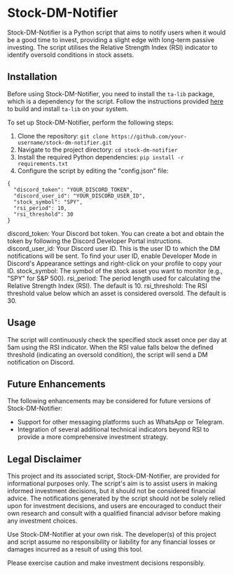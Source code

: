 # Stock-DM-Notifier

Stock-DM-Notifier is a Python script that aims to notify users when it would be a good time to invest, providing a slight edge with long-term passive investing. The script utilises the Relative Strength Index (RSI) indicator to identify oversold conditions in stock assets.

## Installation

Before using Stock-DM-Notifier, you need to install the `ta-lib` package, which is a dependency for the script. Follow the instructions provided [here](https://pypi.org/project/TA-Lib/) to build and install `ta-lib` on your system.

To set up Stock-DM-Notifier, perform the following steps:

1. Clone the repository:
```git clone https://github.com/your-username/stock-dm-notifier.git```
2. Navigate to the project directory:
```cd stock-dm-notifier```
3. Install the required Python dependencies:
```pip install -r requirements.txt```
4. Configure the script by editing the "config.json" file:
```
{
  "discord_token": "YOUR_DISCORD_TOKEN",
  "discord_user_id": "YOUR_DISCORD_USER_ID",
  "stock_symbol": "SPY",
  "rsi_period": 10,
  "rsi_threshold": 30
}
```

discord_token: Your Discord bot token. You can create a bot and obtain the token by following the Discord Developer Portal instructions.
discord_user_id: Your Discord user ID. This is the user ID to which the DM notifications will be sent. To find your user ID, enable Developer Mode in Discord's Appearance settings and right-click on your profile to copy your ID.
stock_symbol: The symbol of the stock asset you want to monitor (e.g., "SPY" for S&P 500).
rsi_period: The period length used for calculating the Relative Strength Index (RSI). The default is 10.
rsi_threshold: The RSI threshold value below which an asset is considered oversold. The default is 30.

## Usage
The script will continuously check the specified stock asset once per day at 5am using the RSI indicator. When the RSI value falls below the defined threshold (indicating an oversold condition), the script will send a DM notification on Discord.

## Future Enhancements
The following enhancements may be considered for future versions of Stock-DM-Notifier:

- Support for other messaging platforms such as WhatsApp or Telegram.
- Integration of several additional technical indicators beyond RSI to provide a more comprehensive investment strategy.

## Legal Disclaimer
This project and its associated script, Stock-DM-Notifier, are provided for informational purposes only. The script's aim is to assist users in making informed investment decisions, but it should not be considered financial advice. The notifications generated by the script should not be solely relied upon for investment decisions, and users are encouraged to conduct their own research and consult with a qualified financial advisor before making any investment choices.

Use Stock-DM-Notifier at your own risk. The developer(s) of this project and script assume no responsibility or liability for any financial losses or damages incurred as a result of using this tool.

Please exercise caution and make investment decisions responsibly.
